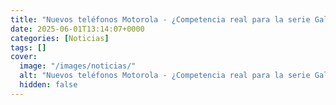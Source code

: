 ```yaml
---
title: "Nuevos teléfonos Motorola - ¿Competencia real para la serie Galaxy A?"
date: 2025-06-01T13:14:07+0000
categories: [Noticias]
tags: []
cover:
  image: "/images/noticias/"
  alt: "Nuevos teléfonos Motorola - ¿Competencia real para la serie Galaxy A?"
  hidden: false
---
```



